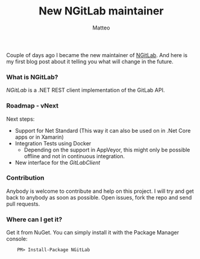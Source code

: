 ﻿---
title: New NGitLab maintainer
author: Matteo
published: 2016-09-14 08:17pm
description: New NGitLab maintainer
---

Couple of days ago I became the new maintainer of [NGitLab](). And here is my first blog post about it telling you what will change in the future.

### What is NGitLab?
_NGitLab_ is a .NET REST client implementation of the GitLab API.

### Roadmap - vNext

Next steps:

- Support for Net Standard (This way it can also be used on in .Net Core apps or in Xamarin)
- Integration Tests using Docker
    - Depending on the support in AppVeyor, this might only be possible offline and not in continuous integration.
- New interface for the _GitLabClient_

### Contribution

Anybody is welcome to contribute and help on this project. I will try and get back to anybody as soon as possible. Open issues, fork the repo and send pull requests.

### Where can I get it?

Get it from NuGet. You can simply install it with the Package Manager console:

```
    PM> Install-Package NGitLab
```